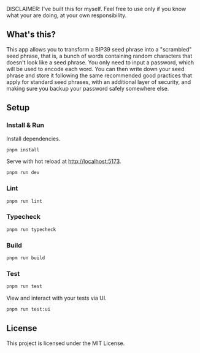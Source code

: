 DISCLAIMER: I've built this for myself. Feel free to use only if you know what your are doing, at your own responsibility.

## What's this?

This app allows you to transform a BIP39 seed phrase into a
"scrambled" seed phrase, that is, a bunch of words containing
random characters that doesn't look like a seed phrase. You only
need to input a password, which will be used to encode each word.
You can then write down your seed phrase and store it following
the same recommended good practices that apply for standard seed
phrases, with an additional layer of security, and making sure you
backup your password safely somewhere else.

## Setup

### Install & Run

Install dependencies.

```bash
pnpm install
```

Serve with hot reload at <http://localhost:5173>.

```bash
pnpm run dev
```

### Lint

```bash
pnpm run lint
```

### Typecheck

```bash
pnpm run typecheck
```

### Build

```bash
pnpm run build
```

### Test

```bash
pnpm run test
```

View and interact with your tests via UI.

```bash
pnpm run test:ui
```

## License

This project is licensed under the MIT License.
